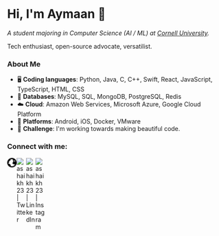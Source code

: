 <h1>Hi, I'm Aymaan 🐧</h1>

<p><em>A student majoring in Computer Science (AI / ML) at <a href="https://www.cs.cornell.edu/">Cornell University</a>.</em></p>
<p>Tech enthusiast, open-source advocate, versatilist.</p>

### About Me
- 🖥️ **Coding languages**: Python, Java, C, C++, Swift, React, JavaScript, TypeScript, HTML, CSS
- 💾 **Databases**: MySQL, SQL, MongoDB, PostgreSQL, Redis
- ☁️ **Cloud**: Amazon Web Services, Microsoft Azure, Google Cloud Platform
- 📱 **Platforms**: Android, iOS, Docker, VMware
- 🚀 **Challenge**: I'm working towards making beautiful code.

### Connect with me:
[<img align="left" alt="ashaikh23.github.io" width="22px" src="https://raw.githubusercontent.com/iconic/open-iconic/master/svg/globe.svg" />][website]
[<img align="left" alt="ashaikh23 | Twitter" width="22px" src="https://cdn.jsdelivr.net/npm/simple-icons@v3/icons/twitter.svg" />][twitter]
[<img align="left" alt="ashaikh23 | LinkedIn" width="22px" src="https://cdn.jsdelivr.net/npm/simple-icons@v3/icons/linkedin.svg" />][linkedin]
[<img align="left" alt="ashaikh23 | Instagram" width="22px" src="https://cdn.jsdelivr.net/npm/simple-icons@v3/icons/instagram.svg" />][instagram]

<br/>

[website]: https://ashaikh23.github.io
[twitter]: https://twitter.com/aymaans23
[instagram]: https://instagram.com/aymaanshaikh23
[linkedin]: https://linkedin.com/in/aymaan-shaikh
